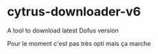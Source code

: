 # cytrus-downloader-v6
A tool to download latest Dofus version

Pour le moment c'est pas très opti mais ça marche

